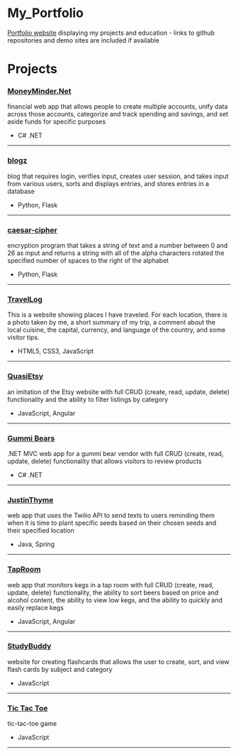 # My_Portfolio
[Portfolio website](https://rawgit.com/Sara-Hamilton/My_Portfolio/master/) displaying my projects and education -  links to github repositories and demo sites are included if available

# Projects
### [MoneyMinder.Net](https://github.com/Sara-Hamilton/MoneyMinder.Net)
financial web app that allows people to create multiple accounts, unify data across those accounts, categorize and track spending and savings, and set aside funds for specific purposes  
* C# .NET
---
### [blogz](https://github.com/Sara-Hamilton/blogz)  
blog that requires login, verifies input, creates user session, and takes input from various users, sorts and displays entries, and stores entries in a database  
* Python, Flask
---  
### [caesar-cipher](https://github.com/Sara-Hamilton/caesar-cipher)  
encryption program that takes a string of text and a number between 0 and 26 as input and returns a string with all of the alpha characters rotated the specified number of spaces to the right of the alphabet  
* Python, Flask  
---
### [TravelLog](https://github.com/Sara-Hamilton/TravelLog)  
This is a website showing places I have traveled. For each location, there is a photo taken by me, a short summary of my trip, a comment about the local cuisine, the capital, currency, and language of the country, and some visitor tips.  
* HTML5, CSS3, JavaScript  
---  
### [QuasiEtsy](https://github.com/Sara-Hamilton/quasi-etsy)  
an imitation of the Etsy website with full CRUD (create, read, update, delete) functionality and the ability to filter listings by category   
* JavaScript, Angular  
---
### [Gummi Bears](https://github.com/Sara-Hamilton/GummIBears)  
.NET MVC web app for a gummi bear vendor with full CRUD (create, read, update, delete) functionality that allows visitors to review products  
* C# .NET  
---  
### [JustinThyme](https://github.com/Sara-Hamilton/JustinThyme)    
web app that uses the Twilio API to send texts to users reminding them when it is time to plant specific seeds based on their chosen seeds and their specified location    
* Java, Spring
---
### [TapRoom](https://github.com/Sara-Hamilton/tap-room)    
web app that monitors kegs in a tap room with full CRUD (create, read, update, delete) functionality, the ability to sort beers based on price and alcohol content, the ability to view low kegs, and the ability to quickly and easily replace kegs    
* JavaScript, Angular
---
### [StudyBuddy](https://github.com/Sara-Hamilton/study-buddy)  
website for creating flashcards that allows the user to create, sort, and view flash cards by subject and category  
* JavaScript  
---  
### [Tic Tac Toe](https://github.com/Sara-Hamilton/tic-tac-toe)  
tic-tac-toe game  
* JavaScript  
---

